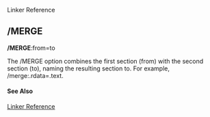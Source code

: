Linker Reference

## /MERGE

**/MERGE**:from=to

The /MERGE option combines the first section (from) with the second section (to), naming the resulting section to. For example, /merge:.rdata=.text.

#### See Also

[Linker Reference](readme.md)
